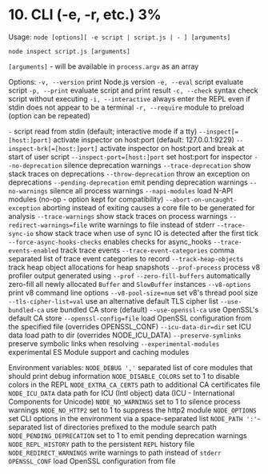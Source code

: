 # 10. CLI (-e, -r, etc.) 3%

Usage: `node [options][ -e script | script.js | - ] [arguments]`

`node inspect script.js [arguments]`

`[arguments]` - will be available in `process.argv` as an array

Options:
`-v, --version` print Node.js version
`-e, --eval` script evaluate script
`-p, --print` evaluate script and print result
`-c, --check` syntax check script without executing
`-i, --interactive` always enter the REPL even if stdin does not appear to be a terminal
`-r, --require` module to preload (option can be repeated)

`-` script read from stdin (default; interactive mode if a tty)
`--inspect[=[host:]port]` activate inspector on host:port (default: 127.0.0.1:9229)
`--inspect-brk[=[host:]port]` activate inspector on host:port and break at start of user script
`--inspect-port=[host:]port` set host:port for inspector
`--no-deprecation` silence deprecation warnings
`--trace-deprecation` show stack traces on deprecations
`--throw-deprecation` throw an exception on deprecations
`--pending-deprecation` emit pending deprecation warnings
`--no-warnings` silence all process warnings
`--napi-modules` load N-API modules (no-op - option kept for compatibility)
`--abort-on-uncaught-exception` aborting instead of exiting causes a core file to be generated for analysis
`--trace-warnings` show stack traces on process warnings
`--redirect-warnings=file` write warnings to file instead of stderr
`--trace-sync-io` show stack trace when use of sync IO is detected after the first tick
`--force-async-hooks-checks` enables checks for async_hooks
`--trace-events-enabled` track trace events
`--trace-event-categories` comma separated list of trace event categories to record
`--track-heap-objects` track heap object allocations for heap snapshots
`--prof-process` process v8 profiler output generated using `--prof`
`--zero-fill-buffers` automatically zero-fill all newly allocated `Buffer` and `SlowBuffer` instances
`--v8-options` print v8 command line options
`--v8-pool-size=num` set v8's thread pool size
`--tls-cipher-list=val` use an alternative default TLS cipher list
`--use-bundled-ca` use bundled CA store (default)
`--use-openssl-ca` use OpenSSL's default CA store
`--openssl-config=file` load OpenSSL configuration from the specified file (overrides OPENSSL_CONF)
`--icu-data-dir=dir` set ICU data load path to dir (overrides NODE_ICU_DATA)
`--preserve-symlinks` preserve symbolic links when resolving
`--experimental-modules` experimental ES Module support and caching modules

Environment variables:
`NODE_DEBUG ','` separated list of core modules that should print debug information
`NODE_DISABLE_COLORS` set to 1 to disable colors in the REPL
`NODE_EXTRA_CA_CERTS` path to additional CA certificates file
`NODE_ICU_DATA` data path for ICU (Intl object) data (ICU - International Components for Unicode)
`NODE_NO_WARNINGS` set to 1 to silence process warnings
`NODE_NO_HTTP2` set to 1 to suppress the http2 module
`NODE_OPTIONS` set CLI options in the environment
via a space-separated list
`NODE_PATH ':'`-separated list of directories
prefixed to the module search path
`NODE_PENDING_DEPRECATION` set to 1 to emit pending deprecation warnings
`NODE_REPL_HISTORY` path to the persistent `REPL` history file
`NODE_REDIRECT_WARNINGS` write warnings to path instead of `stderr`
`OPENSSL_CONF` load OpenSSL configuration from file
